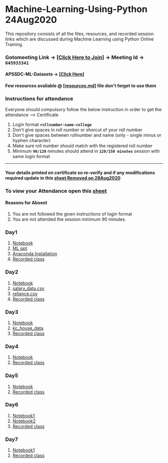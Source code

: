 # Machine-Learning-Using-Python 24Aug2020

This repository consists of all the files, resources, and recorded session links which are discussed during Machine Learning using Python Online Training.


### Gotomeeting Link → [[Click Here to Join]](https://global.gotomeeting.com/join/645933341) → Meeting Id → `645933341`


#### APSSDC-ML-Datasets → [[Click Here]](https://github.com/AP-State-Skill-Development-Corporation/Datasets)

#### Few resources avaliable @ [[resources.md]](resources.md) file don't forget to use them

### Instructions for attendance

Everyone should compulsory follow the below instruction in order to get the attendance --> Certificate

1. Login format **`rollnumber-name-college`**
2. Don't give spaces in roll number or shorcut of your roll number
3. Don't give spaces between rollnumber and name (only - single minus or hyphen character)
4. Make sure roll number should match with the registered roll number
5. Minimum **`90/120`** minutes should attend in **`120/150 minutes`** session with same login format

******************************

#### Your details  printed on certificate so re-verify and if any modifications required update in this [sheet Removed on 28Aug2020](https://docs.google.com/spreadsheets/d/1AzktFo1TbABRDiwVeTgXgKKUNc6q3rhcf4iFDZ5h3pc/edit?usp=sharing)


### To view your Attendance open this [sheet](https://docs.google.com/spreadsheets/d/1P5M4-MYxCcQgPAZjY7gZKUohCINvNmaAOgDo63us6Dc/edit?usp=sharing)


#### Reasons for Absent
1. You are not followed the given instructions of login format
2. You are not attended the session minimum 90 minutes.


### Day1 
1. [Notebook](Day-1/01_24Aug2020.ipynb)
2. [ML ppt](Day-1/Machine_Learning_with_Python.pdf)
3. [Anaconda Installation](Day-1/AnacondaInstallation.pdf)
4. [Recorded class ](https://transcripts.gotomeeting.com/#/s/ca00e17f678293aa5c7958c3100e8680327e2232dcd297e3cd0054243cca338e)


### Day2
1. [Notebook](Day-2/02_25Aug2020.ipynb)
2. [salary_data.csv](https://raw.githubusercontent.com/AP-State-Skill-Development-Corporation/Datasets/master/Regression/Salary_Data.csv)	
2. [reliance.csv](Day-2/reliance.csv)
4. [Recorded class ](https://transcripts.gotomeeting.com/#/s/9413d6345c2d849f4a46d8cc673a1da8e733776bdd57a3642a43a39a90605455)


### Day3
1. [Notebook](Day-3/03_26Aug2020.ipynb)
2. [kc_house_data](https://raw.githubusercontent.com/AP-State-Skill-Development-Corporation/Datasets/master/Regression/kc_house_data.csv)
3. [Recorded class ](https://transcripts.gotomeeting.com/#/s/fb8573eec21443b1396d6c375038cd51bf1f25e4f034dc9b1d33945aa19445ae)


### Day4
1. [Notebook](Day-4/04_27Aug2020.ipynb)
2. [Recorded class ](https://transcripts.gotomeeting.com/#/s/7db7a74a32284bae95ddaad2d374fa6deab0a29ac047a29ed3f0c722cbf8567a)

### Day5
1. [Notebook](Day-5/Day5_28Aug2020.ipynb)
2. [Recorded class](https://transcripts.gotomeeting.com/#/s/5e1c9e2f08d7aaeec63b0b8dbdc6f3e8c30d810be8a0c79d1c4aa581dccbcb2e)

### Day6
1. [Notebook1](Day-6/Day6_29Aug2020.ipynb)
2. [Notebook2](Day-6/day6_29Aug2020_2.ipynb)
2. [Recorded class](https://transcripts.gotomeeting.com/#/s/a280040f71cef0186d13f5bff9d8ef0bb183588c0515095b5291476d6f93f0cf)


### Day7
1. [Notebook1](Day-7/Day7.ipynb)
2. [Recorded class](https://transcripts.gotomeeting.com/#/s/d4418969ec86c306a9275166af612b5888364d68189c786648d407626f189e46)
